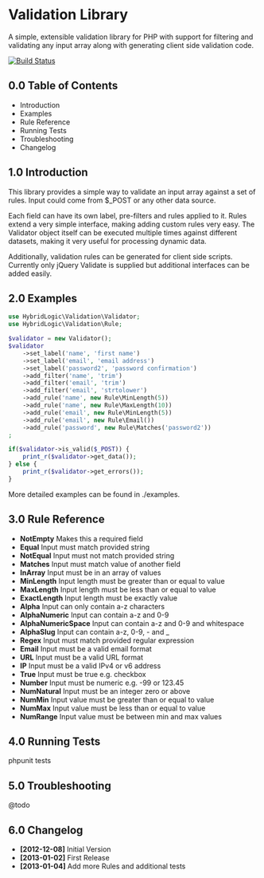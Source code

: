 Validation Library
==================

A simple, extensible validation library for PHP with support
for filtering and validating any input array along with
generating client side validation code.

[![Build Status](https://travis-ci.org/Dachande663/PHP-Validation.png)](https://travis-ci.org/Dachande663/PHP-Validation)


0.0 Table of Contents
---------------------

* Introduction
* Examples
* Rule Reference
* Running Tests
* Troubleshooting
* Changelog


1.0 Introduction
----------------

This library provides a simple way to validate an input
array against a set of rules. Input could come from $_POST
or any other data source.

Each field can have its own label, pre-filters and rules
applied to it. Rules extend a very simple interface, making
adding custom rules very easy. The Validator object itself
can be executed multiple times against different datasets,
making it very useful for processing dynamic data.

Additionally, validation rules can be generated for client
side scripts. Currently only jQuery Validate is supplied
but additional interfaces can be added easily.


2.0 Examples
------------

```php
use HybridLogic\Validation\Validator;
use HybridLogic\Validation\Rule;

$validator = new Validator();
$validator
	->set_label('name', 'first name')
	->set_label('email', 'email address')
	->set_label('password2', 'password confirmation')
	->add_filter('name', 'trim')
	->add_filter('email', 'trim')
	->add_filter('email', 'strtolower')
	->add_rule('name', new Rule\MinLength(5))
	->add_rule('name', new Rule\MaxLength(10))
	->add_rule('email', new Rule\MinLength(5))
	->add_rule('email', new Rule\Email())
	->add_rule('password', new Rule\Matches('password2'))
;

if($validator->is_valid($_POST)) {
	print_r($validator->get_data());
} else {
	print_r($validator->get_errors());
}
```

More detailed examples can be found in ./examples.


3.0 Rule Reference
------------------

* **NotEmpty** Makes this a required field
* **Equal** Input must match provided string
* **NotEqual** Input must not match provided string
* **Matches** Input must match value of another field
* **InArray** Input must be in an array of values
* **MinLength** Input length must be greater than or equal to value
* **MaxLength** Input length must be less  than or equal to value
* **ExactLength** Input length must be exactly value
* **Alpha** Input can only contain a-z characters
* **AlphaNumeric** Input can contain a-z and 0-9
* **AlphaNumericSpace** Input can contain a-z and 0-9 and whitespace
* **AlphaSlug** Input can contain a-z, 0-9, - and _
* **Regex** Input must match provided regular expression
* **Email** Input must be a valid email format
* **URL** Input must be a valid URL format
* **IP** Input must be a valid IPv4 or v6 address
* **True** Input must be true e.g. checkbox
* **Number** Input must be numeric e.g. -99 or 123.45
* **NumNatural** Input must be an integer zero or above
* **NumMin** Input value must be greater than or equal to value
* **NumMax** Input value must be less than or equal to value
* **NumRange** Input value must be between min and max values


4.0 Running Tests
-----------------

phpunit tests


5.0 Troubleshooting
-------------------

@todo


6.0 Changelog
-------------

* **[2012-12-08]** Initial Version
* **[2013-01-02]** First Release
* **[2013-01-04]** Add more Rules and additional tests

